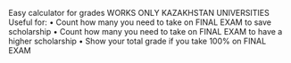 Easy calculator for grades
WORKS ONLY KAZAKHSTAN UNIVERSITIES
Useful for:
• Count how many you need to take on FINAL EXAM to save scholarship
• Count how many you need to take on FINAL EXAM to have a higher scholarship
• Show your total grade if you take 100% on FINAL EXAM
